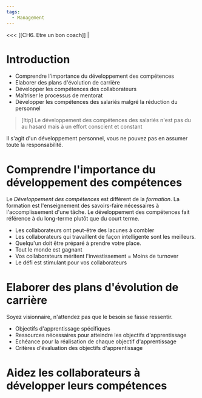 ```yaml
---
tags:
  - Management
---
```

<<< [[CH6. Etre un bon coach]] |

# Introduction
- Comprendre l'importance du développement des compétences
- Elaborer des plans d'évolution de carrière
- Développer les compétences des collaborateurs
- Maîtriser le processus de mentorat
- Développer les compétences des salariés malgré la réduction du personnel

>[!tip] Le développement des compétences des salariés n'est pas du au hasard mais à un effort conscient et constant

Il s'agit d'un développement personnel, vous ne pouvez pas en assumer toute la responsabilité.

# Comprendre l'importance du développement des compétences
Le *Développement des compétences* est différent de la *formation*. 
La formation est l'enseignement des savoirs-faire nécessaires à l'accomplissement d'une tâche.
Le développement des compétences fait référence à du long-terme plutôt que du court terme.

- Les collaborateurs ont peut-être des lacunes à combler
- Les collaborateurs qui travaillent de façon intelligente sont les meilleurs.
- Quelqu'un doit être préparé à prendre votre place.
- Tout le monde est gagnant
- Vos collaborateurs méritent l'investissement = Moins de turnover
- Le défi est stimulant pour vos collaborateurs

# Elaborer des plans d'évolution de carrière
Soyez visionnaire, n'attendez pas que le besoin se fasse ressentir.
- Objectifs d'apprentissage spécifiques
- Ressources nécessaires pour atteindre les objectifs d'apprentissage
- Echéance pour la réalisation de chaque objectif d'apprentissage
- Critères d'évaluation des objectifs d'apprentissage

# Aidez les collaborateurs à développer leurs compétences
